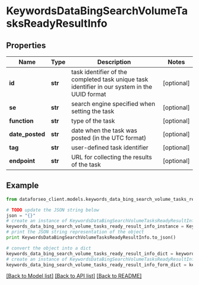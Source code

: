 # KeywordsDataBingSearchVolumeTasksReadyResultInfo


## Properties

Name | Type | Description | Notes
------------ | ------------- | ------------- | -------------
**id** | **str** | task identifier of the completed task unique task identifier in our system in the UUID format | [optional] 
**se** | **str** | search engine specified when setting the task | [optional] 
**function** | **str** | type of the task | [optional] 
**date_posted** | **str** | date when the task was posted (in the UTC format) | [optional] 
**tag** | **str** | user-defined task identifier | [optional] 
**endpoint** | **str** | URL for collecting the results of the task | [optional] 

## Example

```python
from dataforseo_client.models.keywords_data_bing_search_volume_tasks_ready_result_info import KeywordsDataBingSearchVolumeTasksReadyResultInfo

# TODO update the JSON string below
json = "{}"
# create an instance of KeywordsDataBingSearchVolumeTasksReadyResultInfo from a JSON string
keywords_data_bing_search_volume_tasks_ready_result_info_instance = KeywordsDataBingSearchVolumeTasksReadyResultInfo.from_json(json)
# print the JSON string representation of the object
print KeywordsDataBingSearchVolumeTasksReadyResultInfo.to_json()

# convert the object into a dict
keywords_data_bing_search_volume_tasks_ready_result_info_dict = keywords_data_bing_search_volume_tasks_ready_result_info_instance.to_dict()
# create an instance of KeywordsDataBingSearchVolumeTasksReadyResultInfo from a dict
keywords_data_bing_search_volume_tasks_ready_result_info_form_dict = keywords_data_bing_search_volume_tasks_ready_result_info.from_dict(keywords_data_bing_search_volume_tasks_ready_result_info_dict)
```
[[Back to Model list]](../README.md#documentation-for-models) [[Back to API list]](../README.md#documentation-for-api-endpoints) [[Back to README]](../README.md)


